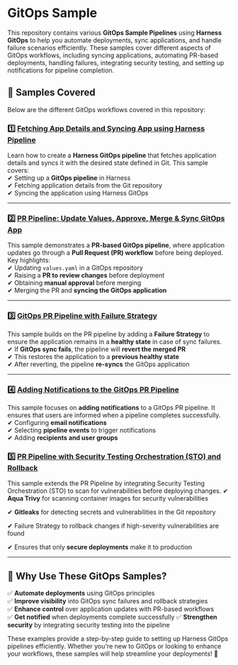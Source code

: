 # GitOps Sample  

This repository contains various **GitOps Sample Pipelines** using **Harness GitOps** to help you automate deployments, sync applications, and handle failure scenarios efficiently. These samples cover different aspects of GitOps workflows, including syncing applications, automating PR-based deployments, handling failures, integrating security testing, and setting up notifications for pipeline completion.

## 🚀 Samples Covered  

Below are the different GitOps workflows covered in this repository:

### 1️⃣ [Fetching App Details and Syncing App using Harness Pipeline](https://github.com/harness-community/Gitops-Samples/tree/gitops-1/Fetch-App-Sync)  
Learn how to create a **Harness GitOps pipeline** that fetches application details and syncs it with the desired state defined in Git. 
This sample covers:  
✔ Setting up a **GitOps pipeline** in Harness  
✔ Fetching application details from the Git repository  
✔ Syncing the application using Harness GitOps  

---

### 2️⃣ [PR Pipeline: Update Values, Approve, Merge & Sync GitOps App](https://github.com/harness-community/Gitops-Samples/tree/main/PR-Pipeline)  
This sample demonstrates a **PR-based GitOps pipeline**, where application updates go through a **Pull Request (PR) workflow** before being deployed. 
Key highlights:  
✔ Updating `values.yaml` in a GitOps repository  
✔ Raising a **PR to review changes** before deployment  
✔ Obtaining **manual approval** before merging  
✔ Merging the PR and **syncing the GitOps application**  

---

### 3️⃣ [GitOps PR Pipeline with Failure Strategy](https://github.com/harness-community/Gitops-Samples/tree/main/Failure-Strategy-PR-Pipeline)  
This sample builds on the PR pipeline by adding a **Failure Strategy** to ensure the application remains in a **healthy state** in case of sync failures.  
✔ If **GitOps sync fails**, the pipeline will **revert the merged PR**  
✔ This restores the application to a **previous healthy state**  
✔ After reverting, the pipeline **re-syncs** the GitOps application  

---

### 4️⃣ [Adding Notifications to the GitOps PR Pipeline](https://github.com/harness-community/Gitops-Samples/tree/main/Notifications-PR-Pipeline)  
This sample focuses on **adding notifications** to a GitOps PR pipeline. It ensures that users are informed when a pipeline completes successfully.  
✔ Configuring **email notifications**  
✔ Selecting **pipeline events** to trigger notifications  
✔ Adding **recipients and user groups**  

### 5️⃣ [PR Pipeline with Security Testing Orchestration (STO) and Rollback](https://github.com/harness-community/Gitops-Samples/tree/main/PR-Pipeline-STO)
This sample extends the PR Pipeline by integrating Security Testing Orchestration (STO) to scan for vulnerabilities before deploying changes.
✔ **Aqua Trivy** for scanning container images for security vulnerabilities

✔ **Gitleaks** for detecting secrets and vulnerabilities in the Git repository

✔ Failure Strategy to rollback changes if high-severity vulnerabilities are found

✔ Ensures that only **secure deployments** make it to production

---

## 🎯 Why Use These GitOps Samples?  
✅ **Automate deployments** using GitOps principles  
✅ **Improve visibility** into GitOps sync failures and rollback strategies  
✅ **Enhance control** over application updates with PR-based workflows  
✅ **Get notified** when deployments complete successfully
✅ **Strengthen security** by integrating security testing into the pipeline

These examples provide a step-by-step guide to setting up Harness GitOps pipelines efficiently. Whether you're new to GitOps or looking to enhance your workflows, these samples will help streamline your deployments! 🚀
